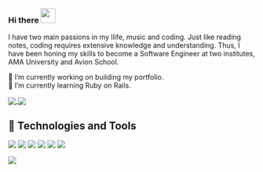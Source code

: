 ### Hi there <img src="https://raw.githubusercontent.com/MartinHeinz/MartinHeinz/master/wave.gif" width="30px">

I have two main passions in my llife, music and coding. Just like reading notes, coding requires extensive knowledge and understanding. Thus, I have been honing my skills to become a Software Engineer at two institutes, AMA University and Avion School.

🔭 I’m currently working on building my portfolio.<br>
🌱 I’m currently learning Ruby on Rails.

<a href="https://github.com/EliezerAmbion/github-readme-stats">
  <img align="center" src="https://github-readme-stats.vercel.app/api?username=EliezerAmbion&&show_icons=true&theme=merko" />
</a>
<a href="https://github.com/EliezerAmbion/github-readme-stats">
  <img align="center" src="https://github-readme-stats.vercel.app/api/top-langs/?username=EliezerAmbion&layout=compact&theme=merko" />
</a>


## 🔧 Technologies and Tools
![](https://img.shields.io/badge/editor-vscode-9cf?style=flat&logo=<#F7DF1E>&logoColor=white&color=2bbc8a)
![](https://img.shields.io/badge/code-javascript-9cf?style=flat&logo=<#F7DF1E>&logoColor=white&color=2bbc8a)
![](https://img.shields.io/badge/code-html-9cf?style=flat&logo=<#F7DF1E>&logoColor=white&color=2bbc8a)
![](https://img.shields.io/badge/code-css-9cf?style=flat&logo=<#F7DF1E>&logoColor=white&color=2bbc8a)
![](https://img.shields.io/badge/code-sass-9cf?style=flat&logo=<#F7DF1E>&logoColor=white&color=2bbc8a)
![](https://img.shields.io/badge/shell-bash-9cf?style=flat&logo=<#F7DF1E>&logoColor=white&color=2bbc8a)

![](https://img.shields.io/badge/<WORD_ON_LEFT>-<WORD_ON_RIGHT>-informational?style=flat&logo=<LOGO_NAME>&logoColor=white&color=2bbc8a)









<!--
**EliezerAmbion/EliezerAmbion** is a ✨ _special_ ✨ repository because its `README.md` (this file) appears on your GitHub profile.

Here are some ideas to get you started:

- 🔭 I’m currently working on ...
- 🌱 I’m currently learning ...
- 👯 I’m looking to collaborate on ...
- 🤔 I’m looking for help with ...
- 💬 Ask me about ...
- 📫 How to reach me: ...
- 😄 Pronouns: ...
- ⚡ Fun fact: ...
-->
